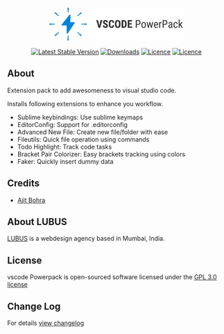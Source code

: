 <p align="center"><img src="https://raw.githubusercontent.com/lubusIN/vscode-powerpack/master/images/icon-github.png"></p>

<p align="center">
<a href="https://marketplace.visualstudio.com/items?itemName=lubus.vscode-powerpack"><img src="https://vsmarketplacebadge.apphb.com/version-short/lubus.vscode-powerpack.svg" alt="Latest Stable Version"></a> <a href="https://marketplace.visualstudio.com/items?itemName=lubus.vscode-powerpack"><img src="https://vsmarketplacebadge.apphb.com/installs-short/lubus.vscode-powerpack.svg" alt="Downloads"></a> <a href="https://marketplace.visualstudio.com/items?itemName=lubus.vscode-powerpack"><img src="https://vsmarketplacebadge.apphb.com/rating-short/lubus.vscode-powerpack.svg" alt="Licence"></a> <a href="https://marketplace.visualstudio.com/items?itemName=lubus.vscode-powerpack"><img src="https://img.shields.io/aur/license/yaourt.svg" alt="Licence"></a>
</p>

**About**
--------------------
Extension pack to add awesomeness to visual studio code. 

Installs following extensions to enhance you workflow.

- Sublime keybindings: Use sublime keymaps
- EditorConfig: Support for .editorconfig
- Advanced New File: Create new file/folder with ease
- Fileutils: Quick file operation using commands
- Todo Highlight: Track code tasks
- Bracket Pair Colorizer: Easy brackets tracking using colors
- Faker: Quickly insert dummy data


**Credits**
------------
* [Ajit Bohra](http://https://github.com/ajitbohra)

**About LUBUS**
---------------
[LUBUS](http://lubus.in) is a webdesign agency based in Mumbai, India.

**License**
-----------
vscode Powerpack is open-sourced software licensed under the [GPL 3.0 license](LICENSE.md)

**Change Log**
----------
For details [view changelog](CHANGELOG.md)